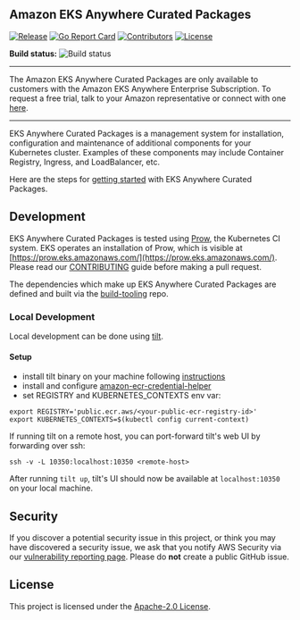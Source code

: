 ## Amazon EKS Anywhere Curated Packages

[![Release](https://img.shields.io/github/v/release/aws/eks-anywhere-packages.svg?logo=github&color=green)](https://github.com/aws/eks-anywhere-packages/releases)
[![Go Report Card](https://goreportcard.com/badge/github.com/aws/eks-anywhere-packages)](https://goreportcard.com/report/github.com/aws/eks-anywhere-packages)
[![Contributors](https://img.shields.io/github/contributors/aws/eks-anywhere-packages?color=purple)](CONTRIBUTING.md)
[![License](https://img.shields.io/badge/License-Apache%202.0-blue.svg)](LICENSE)

**Build status:** ![Build status](https://codebuild.us-west-2.amazonaws.com/badges?uuid=eyJlbmNyeXB0ZWREYXRhIjoiRmp0cVVpck53WjVxYUVibGxFdSsxM05sby9zenRkN1YwRTVLTjhBUUFORXpGQkVkR2Y3aThhdDhEN3pHZzRpRHl0K2xRcFd0U2VIcWpUaW9kb1hOV3FFPSIsIml2UGFyYW1ldGVyU3BlYyI6InNKTm5MNWZPNVA3T0tOV0EiLCJtYXRlcmlhbFNldFNlcmlhbCI6MX0%3D&branch=main)

---
The Amazon EKS Anywhere Curated Packages are only available to customers with the Amazon EKS Anywhere Enterprise Subscription. To request a free trial, talk to your Amazon representative or connect with one [here](https://aws.amazon.com/contact-us/sales-support-eks/).

---

EKS Anywhere Curated Packages is a management system for installation, configuration and maintenance of additional components for your Kubernetes cluster. Examples of these components may include Container Registry, Ingress, and LoadBalancer, etc.

Here are the steps for [getting started](docs/README.md) with EKS Anywhere Curated Packages.

## Development

EKS Anywhere Curated Packages is tested using
[Prow](https://github.com/kubernetes/test-infra/tree/master/prow), the Kubernetes CI system.
EKS operates an installation of Prow, which is visible at [https://prow.eks.amazonaws.com/](https://prow.eks.amazonaws.com/).
Please read our [CONTRIBUTING](CONTRIBUTING.md) guide before making a pull request.

The dependencies which make up EKS Anywhere Curated Packages are defined and built via the [build-tooling](https://github.com/aws/eks-anywhere-build-tooling) repo.

### Local Development

Local development can be done using [tilt](https://tilt.dev/).

#### Setup
- install tilt binary on your machine following [instructions](https://docs.tilt.dev/)
- install and configure [amazon-ecr-credential-helper](https://github.com/awslabs/amazon-ecr-credential-helper)
- set REGISTRY and KUBERNETES_CONTEXTS env var:
```
export REGISTRY='public.ecr.aws/<your-public-ecr-registry-id>'
export KUBERNETES_CONTEXTS=$(kubectl config current-context)
```

If running tilt on a remote host, you can port-forward tilt's web UI by forwarding over ssh:
```
ssh -v -L 10350:localhost:10350 <remote-host>
```

After running `tilt up`, tilt's UI should now be available at `localhost:10350` on your local machine.

## Security

If you discover a potential security issue in this project, or think you may
have discovered a security issue, we ask that you notify AWS Security via our
[vulnerability reporting page](http://aws.amazon.com/security/vulnerability-reporting/).
Please do **not** create a public GitHub issue.

## License

This project is licensed under the [Apache-2.0 License](LICENSE).
